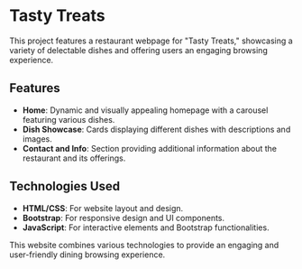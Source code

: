 # Tasty Treats
This project features a restaurant webpage for "Tasty Treats," showcasing a variety of delectable dishes and offering users an engaging browsing experience.
## Features
- **Home**: Dynamic and visually appealing homepage with a carousel featuring various dishes.
- **Dish Showcase**: Cards displaying different dishes with descriptions and images.
- **Contact and Info**: Section providing additional information about the restaurant and its offerings.
## Technologies Used
- **HTML/CSS**: For website layout and design.
- **Bootstrap**: For responsive design and UI components.
- **JavaScript**: For interactive elements and Bootstrap functionalities.

This website combines various technologies to provide an engaging and user-friendly dining browsing experience.
